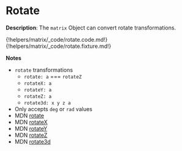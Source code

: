 # Rotate

__Description__: The `matrix` Object can convert rotate transformations.

{!helpers/matrix/_code/rotate.code.md!}
{!helpers/matrix/_code/rotate.fixture.md!}

__Notes__

+ `rotate` transformations
    * `rotate: a` === `rotateZ`
    * `rotateX: a`
    * `rotateY: a`
    * `rotateZ: a`
    * `rotate3d: x y z a`
+ Only accepts `deg` or `rad` values
+ <span class="mdn-tag">MDN</span> [rotate](https://developer.mozilla.org/en-US/docs/Web/CSS/transform-function/rotate)
+ <span class="mdn-tag">MDN</span> [rotateX](https://developer.mozilla.org/en-US/docs/Web/CSS/transform-function/rotateX)
+ <span class="mdn-tag">MDN</span> [rotateY](https://developer.mozilla.org/en-US/docs/Web/CSS/transform-function/rotateY)
+ <span class="mdn-tag">MDN</span> [rotateZ](https://developer.mozilla.org/en-US/docs/Web/CSS/transform-function/rotateZ)
+ <span class="mdn-tag">MDN</span> [rotate3d](https://developer.mozilla.org/en-US/docs/Web/CSS/transform-function/rotate3d)

<div class="cf"></div>
<div class="end"></div>


